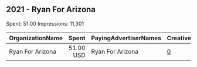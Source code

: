 ## 2021 - Ryan For Arizona 
Spent: 51.00
Impressions: 11,301

|OrganizationName|Spent|PayingAdvertiserNames|CreativeUrls|Impressions|Genders|AgeBrackets|CountryCodes|BillingAddresses|CandidateBallotInformation|
|:---|---:|:---|:---|---:|:---|:---|:---|:---|:---|
|Ryan For Arizona|51.00 USD|Ryan For Arizona|[0](https://www.snap.com/political-ads/asset/76478be7f19f533f117b44521f32c70ed648c983831d5b92fbb4a5a6b2929bad?mediaType=jpeg)|11,301||21+|united states|US|Ryan Starzyk For Arizona|
